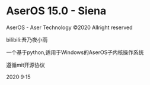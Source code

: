 # AserOS 15.0 - Siena
AserOS - Aser Technology ©2020 Allright reserved

bilibili:吾乃夜小雨

一个基于python,适用于Windows的AserOS子内核操作系统

遵循mit开源协议

2020·9·15
